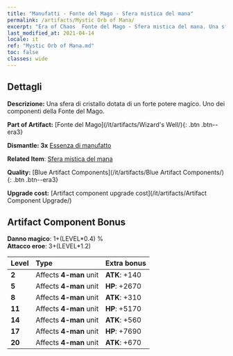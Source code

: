 ```yaml
---
title: "Manufatti - Fonte del Mago - Sfera mistica del mana"
permalink: /artifacts/Mystic Orb of Mana/
excerpt: "Era of Chaos  Fonte del Mago - Sfera mistica del mana. Una sfera di cristallo dotata di un forte potere magico. Uno dei componenti della Fonte del Mago."
last_modified_at: 2021-04-14
locale: it
ref: "Mystic Orb of Mana.md"
toc: false
classes: wide
---
```




## Dettagli

 **Descrizione:** Una sfera di cristallo dotata di un forte potere magico. Uno dei componenti della Fonte del Mago.

 **Part of Artifact:** [Fonte del Mago](/it/artifacts/Wizard's Well/){: .btn .btn--era3}

 **Dismantle: 3x** [Essenza di manufatto](/it/Items/con_905/)

 **Related Item**: [Sfera mistica del mana](/it/Items/art_114/)

 **Quality:** [Blue Artifact Components](/it/artifacts/Blue Artifact Components/){: .btn .btn--era3}

 **Upgrade cost:** [Artifact component upgrade cost](/it/artifacts/Artifact Component Upgrade/)

## Artifact Component Bonus

  **Danno magico**: 1+(LEVEL\*0.4) %<br/>**Attacco eroe**: 3+(LEVEL\*1.2)

  |  Level  | Type |    Extra bonus  | 
  |:--------|:-----|:----------------| 
  | **2** | Affects **4-man** unit | **ATK**: +140 | 
  | **5** | Affects **4-man** unit | **HP**: +2670 | 
  | **8** | Affects **4-man** unit | **ATK**: +310 | 
  | **11** | Affects **4-man** unit | **HP**: +5170 | 
  | **14** | Affects **4-man** unit | **ATK**: +560 | 
  | **17** | Affects **4-man** unit | **HP**: +7690 | 
  | **20** | Affects **4-man** unit | **ATK**: +670 | 
